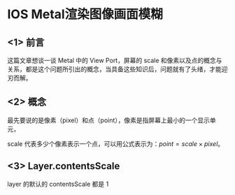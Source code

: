 # IOS Metal渲染图像画面模糊

## <1> 前言

这篇文章想谈一谈 Metal 中的 View Port，屏幕的 scale 和像素以及点的概念与关系，都是这个问题所引出的概念，当具备这些知识后，问题就有了头绪，才能迎刃而解。

## <2> 概念

最先要说的是像素（pixel）和点（point），像素是指屏幕上最小的一个显示单元，

scale 代表多少个像素表示一个点，可以用公式表示为：$point = scale \times pixel$。



## <3> Layer.contentsScale

layer 的默认的 contentsScale 都是 1